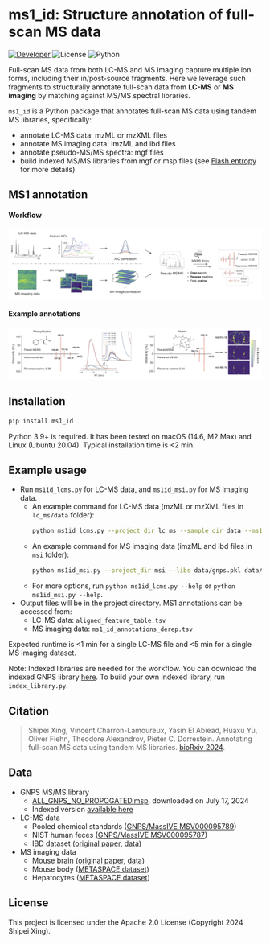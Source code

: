 # ms1_id: Structure annotation of full-scan MS data
[![Developer](https://img.shields.io/badge/Developer-Shipei_Xing-orange?logo=github&logoColor=white)](https://scholar.google.ca/citations?user=en0zumcAAAAJ&hl=en)
![License](https://img.shields.io/badge/License-Apache_2.0-blue.svg?style=flat&logo=apache)
![Python](https://img.shields.io/badge/Python-3.9+-green.svg?style=flat&logo=python&logoColor=lightblue)

Full-scan MS data from both LC-MS and MS imaging capture multiple ion forms, including their in/post-source fragments. 
Here we leverage such fragments to structurally annotate full-scan data from **LC-MS** or **MS imaging** by matching against MS/MS spectral libraries.

`ms1_id` is a Python package that annotates full-scan MS data using tandem MS libraries, specifically:
- annotate LC-MS data: mzML or mzXML files
- annotate MS imaging data: imzML and ibd files
- annotate pseudo-MS/MS spectra: mgf files
- build indexed MS/MS libraries from mgf or msp files (see [Flash entropy](https://github.com/YuanyueLi/FlashEntropySearch) for more details)

## MS1 annotation
#### Workflow
![Annotation workflow](fig/workflow.png)


#### Example annotations
![Example annotation](fig/eg_annotation.png)

## Installation
```bash
pip install ms1_id
```
Python 3.9+ is required. It has been tested on macOS (14.6, M2 Max) and Linux (Ubuntu 20.04). Typical installation time is <2 min.


## Example usage

- Run `ms1id_lcms.py` for LC-MS data, and `ms1id_msi.py` for MS imaging data.
  - An example command for LC-MS data (mzML or mzXML files in `lc_ms/data` folder):
    ```bash
    python ms1id_lcms.py --project_dir lc_ms --sample_dir data --ms1_id --ms1_id_libs data/gnps.pkl data/gnps_k10.pkl
    ```
  - An example command for MS imaging data (imzML and ibd files in `msi` folder):
    ```bash
    python ms1id_msi.py --project_dir msi --libs data/gnps.pkl data/gnps_k10.pkl
    ```
  - For more options, run `python ms1id_lcms.py --help` or `python ms1id_msi.py --help`.
- Output files will be in the project directory. MS1 annotations can be accessed from:
  - LC-MS data: `aligned_feature_table.tsv`
  - MS imaging data: `ms1_id_annotations_derep.tsv`

Expected runtime is <1 min for a single LC-MS file and <5 min for a single MS imaging dataset.

Note: Indexed libraries are needed for the workflow. You can download the indexed GNPS library [here](https://github.com/Philipbear/ms1_id/releases/tag/v0.0.1). 
To build your own indexed library, run `index_library.py`.



## Citation

> Shipei Xing, Vincent Charron-Lamoureux, Yasin El Abiead, Huaxu Yu, Oliver Fiehn, Theodore Alexandrov, Pieter C. Dorrestein. Annotating full-scan MS data using tandem MS libraries. [bioRxiv 2024](https://www.biorxiv.org/content/10.1101/2024.10.14.618269v1).



## Data
- GNPS MS/MS library
  - [ALL_GNPS_NO_PROPOGATED.msp](https://external.gnps2.org/gnpslibrary), downloaded on July 17, 2024
  - Indexed version [available here](https://github.com/Philipbear/ms1_id/releases/tag/v0.0.1)
- LC-MS data
  - Pooled chemical standards ([GNPS/MassIVE MSV000095789](https://massive.ucsd.edu/ProteoSAFe/QueryMSV?id=MSV000095789))
  - NIST human feces ([GNPS/MassIVE MSV000095787](https://massive.ucsd.edu/ProteoSAFe/QueryMSV?id=MSV000095787))
  - IBD dataset ([original paper](https://www.nature.com/articles/s41586-019-1237-9), [data](https://www.metabolomicsworkbench.org/data/DRCCMetadata.php?Mode=Project&ProjectID=PR000639))
- MS imaging data
  - Mouse brain ([original paper](https://www.nature.com/articles/nmeth.4072), [data](https://www.ebi.ac.uk/metabolights/editor/MTBLS313))
  - Mouse body ([METASPACE dataset](https://metaspace2020.eu/dataset/2022-07-08_20h45m00s))
  - Hepatocytes ([METASPACE dataset](https://metaspace2020.eu/project/Rappez_2021_SpaceM))


## License
This project is licensed under the Apache 2.0 License (Copyright 2024 Shipei Xing).
